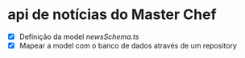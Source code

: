 # api de notícias do Master Chef

- [x] Definição da model _newsSchema.ts_
- [x] Mapear a model com o banco de dados através de um repository
